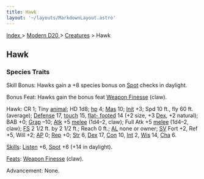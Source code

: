 ```yaml
---
title: Hawk
layout: '~/layouts/MarkdownLayout.astro'
---
```


[ Index ](/) > [ Modern D20 ](/modern.d20.srd) > [Creatures](/modern.d20.srd/creatures) > Hawk

## Hawk

### Species Traits

Skill Bonus: Hawks gain a +8 species bonus on
[Spot](/modern.d20.srd/skills/spot) checks in daylight.

Bonus Feat: Hawks gain the bonus feat [Weapon Finesse](/modern.d20.srd/feats/weapon.finesse) (claw).

Hawk: CR 1; Tiny [animal](/modern.d20.srd/creature.types/animal); HD 1d8;
[hp](/modern.d20.srd/combat/hit.points) 4;
[Mas](/modern.d20.srd/creatures/creature.overview) 10;
[Init](/modern.d20.srd/combat/initiative) +3; Spd 10 ft., fly 60 ft.
(average); [Defense](/modern.d20.srd/combat/defense) 17,
[touch](/modern.d20.srd/combat/attack.actions) 15, [flat- footed](/modern.d20.srd/combat/surprise) 14 (+2 size, +3
[Dex](/modern.d20.srd/basics/ability.scores), +2 natural); BAB +0;
[Grap](/modern.d20.srd/combat/grapple) –10;
[Atk](/modern.d20.srd/combat/attack.roll) +5
[melee](/modern.d20.srd/combat/attack.roll) (1d4–2, claw); Full Atk +5
[melee](/modern.d20.srd/combat/attack.roll) (1d4–2, claw);
[FS](/modern.d20.srd/creatures/creature.overview) 2 1/2 ft. by 2 1/2 ft.;
Reach 0 ft.; [AL](/modern.d20.srd/basics/allegiances) none or owner;
[SV](/modern.d20.srd/basics/saving.throws) Fort +2, Ref +5, Will +2;
[AP](/modern.d20.srd/creatures/creature.overview) 0;
[Rep](/modern.d20.srd/creatures/creature.overview) +0;
[Str](/modern.d20.srd/basics/ability.scores) 6,
[Dex](/modern.d20.srd/basics/ability.scores) 17,
[Con](/modern.d20.srd/basics/ability.scores) 10,
[Int](/modern.d20.srd/basics/ability.scores) 2,
[Wis](/modern.d20.srd/basics/ability.scores) 14,
[Cha](/modern.d20.srd/basics/ability.scores) 6.

[Skills](/modern.d20.srd/skills): [Listen](/modern.d20.srd/skills/listen) +6,
[Spot](/modern.d20.srd/skills/spot) +6 (+14 in daylight).

[Feats](/modern.d20.srd/feats): [Weapon Finesse](/modern.d20.srd/feats/weapon.finesse) (claw).

Advancement: None.

